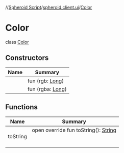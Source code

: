 //[Spheroid Script](../../index.md)/[spheroid.client.ui](../index.md)/[Color](index.md)



# Color  
 class [Color](index.md)   


## Constructors  
  
|  Name|  Summary| 
|---|---|
| [<init>](-init-.md)|  fun [<init>](-init-.md)(rgb: [Long](../../spheroid/-long/index.md))   <br>
| [<init>](-init-.md)|  fun [<init>](-init-.md)(rgba: [Long](../../spheroid/-long/index.md))   <br>


## Functions  
  
|  Name|  Summary| 
|---|---|
| toString| open override fun toString(): [String](../../spheroid/-string/index.md)  <br><br><br>

